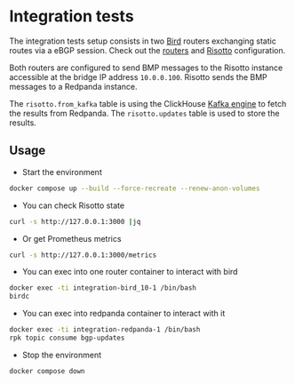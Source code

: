 # Integration tests

The integration tests setup consists in two [Bird](https://bird.network.cz/) routers exchanging static routes via a eBGP session.
Check out the [routers](./config/bird/) and [Risotto](./config/risotto/) configuration.

Both routers are configured to send BMP messages to the Risotto instance accessible at the bridge IP address `10.0.0.100`.
Risotto sends the BMP messages to a Redpanda instance.

The `risotto.from_kafka` table is using the ClickHouse [Kafka engine](https://clickhouse.com/docs/en/engines/table-engines/integrations/kafka) to fetch the results from Redpanda. The `risotto.updates` table is used to store the results.


## Usage

* Start the environment

```sh
docker compose up --build --force-recreate --renew-anon-volumes
```

* You can check Risotto state

```sh
curl -s http://127.0.0.1:3000 |jq
```

* Or get Prometheus metrics

```sh
curl -s http://127.0.0.1:3000/metrics
```

* You can exec into one router container to interact with bird

```sh
docker exec -ti integration-bird_10-1 /bin/bash
birdc
```

* You can exec into redpanda container to interact with it

```sh
docker exec -ti integration-redpanda-1 /bin/bash
rpk topic consume bgp-updates
```

* Stop the environment

```sh
docker compose down
```

